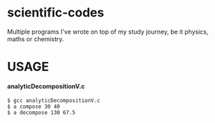 <!-- Index -->
# scientific-codes
Multiple programs I've wrote on top of my study journey, be it physics, maths or chemistry.
<!-- Usage -->
# USAGE
#### analyticDecompositionV.c
`$ gcc analyticDecompositionV.c`<br>
`$ a compose 30 40`<br>
`$ a decompose 130 67.5`<br>
